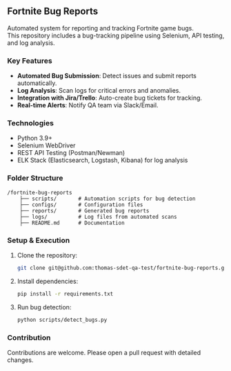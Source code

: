 ## Fortnite Bug Reports  

Automated system for reporting and tracking Fortnite game bugs.  
This repository includes a bug-tracking pipeline using Selenium, API testing, and log analysis.

### Key Features  
- **Automated Bug Submission**: Detect issues and submit reports automatically.  
- **Log Analysis**: Scan logs for critical errors and anomalies.  
- **Integration with Jira/Trello**: Auto-create bug tickets for tracking.  
- **Real-time Alerts**: Notify QA team via Slack/Email.

### Technologies  
- Python 3.9+  
- Selenium WebDriver  
- REST API Testing (Postman/Newman)  
- ELK Stack (Elasticsearch, Logstash, Kibana) for log analysis  

### Folder Structure  
```
/fortnite-bug-reports
    ├── scripts/       # Automation scripts for bug detection
    ├── configs/       # Configuration files
    ├── reports/       # Generated bug reports
    ├── logs/          # Log files from automated scans
    ├── README.md      # Documentation
```

### Setup & Execution  
1. Clone the repository:  
   ```bash  
   git clone git@github.com:thomas-sdet-qa-test/fortnite-bug-reports.git  
   ```  
2. Install dependencies:  
   ```bash  
   pip install -r requirements.txt  
   ```  
3. Run bug detection:  
   ```bash  
   python scripts/detect_bugs.py  
   ```

### Contribution  
Contributions are welcome. Please open a pull request with detailed changes.
